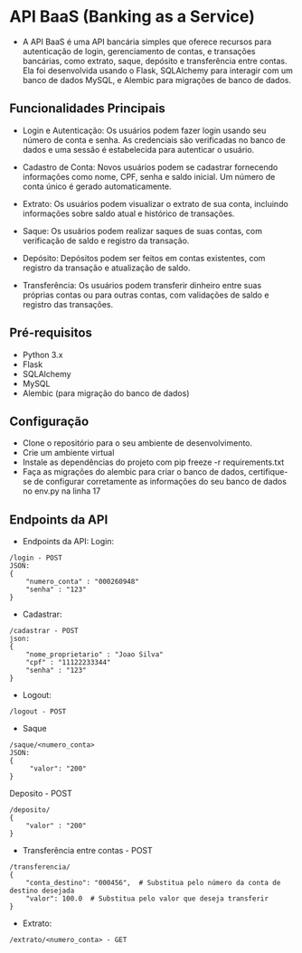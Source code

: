 # API BaaS (Banking as a Service)
- A API BaaS é uma API bancária simples que oferece recursos para autenticação de login, gerenciamento de contas, e transações bancárias, como extrato, saque, depósito e transferência entre contas. Ela foi desenvolvida usando o Flask, SQLAlchemy para interagir com um banco de dados MySQL, e Alembic para migrações de banco de dados.

## Funcionalidades Principais
- Login e Autenticação: Os usuários podem fazer login usando seu número de conta e senha. As credenciais são verificadas no banco de dados e uma sessão é estabelecida para autenticar o usuário.

- Cadastro de Conta: Novos usuários podem se cadastrar fornecendo informações como nome, CPF, senha e saldo inicial. Um número de conta único é gerado automaticamente.

- Extrato: Os usuários podem visualizar o extrato de sua conta, incluindo informações sobre saldo atual e histórico de transações.

- Saque: Os usuários podem realizar saques de suas contas, com verificação de saldo e registro da transação.

- Depósito: Depósitos podem ser feitos em contas existentes, com registro da transação e atualização de saldo.

- Transferência: Os usuários podem transferir dinheiro entre suas próprias contas ou para outras contas, com validações de saldo e registro das transações.

## Pré-requisitos
- Python 3.x
- Flask
- SQLAlchemy
- MySQL
- Alembic (para migração do banco de dados)

## Configuração 
- Clone o repositório para o seu ambiente de desenvolvimento.
- Crie um ambiente virtual
- Instale as dependências do projeto com pip freeze -r requirements.txt
- Faça as migrações do alembic para criar o banco de dados, certifique-se de configurar corretamente as informações do seu banco de dados no env.py na linha 17

## Endpoints da API
- Endpoints da API:
Login:
```
/login - POST
JSON:
{
	"numero_conta" : "000260948"
	"senha" : "123"
}
```

- Cadastrar:
```
/cadastrar - POST
json:
{
	"nome_proprietario" : "Joao Silva"
	"cpf" : "11122233344"
	"senha" : "123"
}
```

- Logout:
```
/logout - POST
```

- Saque
```  
/saque/<numero_conta>
JSON:
{
     "valor": "200"
}
```

Deposito - POST
```
/deposito/
{
	"valor" : "200"
}
```

- Transferência entre contas - POST
```
/transferencia/
{
    "conta_destino": "000456",  # Substitua pelo número da conta de destino desejada
    "valor": 100.0  # Substitua pelo valor que deseja transferir
}
```

- Extrato:
```
/extrato/<numero_conta> - GET
```

